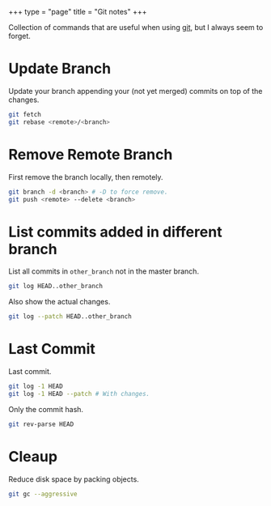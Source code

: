 +++
type = "page"
title = "Git notes"
+++

Collection of commands that are useful when using [git], but I always seem to
forget.

[git]: https://git-scm.com


# Update Branch

Update your branch appending your (not yet merged) commits on top of the
changes.

```bash
git fetch
git rebase <remote>/<branch>
```


# Remove Remote Branch

First remove the branch locally, then remotely.

```bash
git branch -d <branch> # -D to force remove.
git push <remote> --delete <branch>
```


# List commits added in different branch

List all commits in `other_branch` not in the master branch.

```bash
git log HEAD..other_branch
```

Also show the actual changes.

```bash
git log --patch HEAD..other_branch
```


# Last Commit

Last commit.

```bash
git log -1 HEAD
git log -1 HEAD --patch # With changes.
```

Only the commit hash.

```bash
git rev-parse HEAD
```


# Cleaup

Reduce disk space by packing objects.

```bash
git gc --aggressive
```
